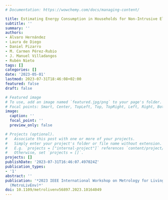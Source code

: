 ```yaml
---
# Documentation: https://wowchemy.com/docs/managing-content/

title: Estimating Energy Consumption in Households for Non-Intrusive Elderly Monitoring
subtitle: ''
summary: ''
authors:
- Álvaro Hernández
- Laura de Diego
- Daniel Pizarro
- M. Carmen Pérez-Rubio
- J. Manuel Villadangos
- Rubén Nieto
tags: []
categories: []
date: '2023-05-01'
lastmod: 2023-07-31T18:46:08+02:00
featured: false
draft: false

# Featured image
# To use, add an image named `featured.jpg/png` to your page's folder.
# Focal points: Smart, Center, TopLeft, Top, TopRight, Left, Right, BottomLeft, Bottom, BottomRight.
image:
  caption: ''
  focal_point: ''
  preview_only: false

# Projects (optional).
#   Associate this post with one or more of your projects.
#   Simply enter your project's folder or file name without extension.
#   E.g. `projects = ["internal-project"]` references `content/project/deep-learning/index.md`.
#   Otherwise, set `projects = []`.
projects: []
publishDate: '2023-07-31T16:46:07.497024Z'
publication_types:
- '1'
abstract: ''
publication: '*2023 IEEE International Workshop on Metrology for Living Environment
  (MetroLivEnv)*'
doi: 10.1109/metrolivenv56897.2023.10164049
---
```

